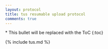 ```yaml
---
layout: protocol
title: tus resumable upload protocol
comments: true
---
```


<!-- CSS based nested ToC numbering thanks to
     https://developer.mozilla.org/en-US/docs/Web/Guide/CSS/Counters -->

<style type="text/css">
  .kramdown-toc ul {
    counter-reset: section;
    list-style-type: none;
  }
  .kramdown-toc li::before {
    counter-increment: section;            
    content: counters(section,".") ". ";
  }
</style>

<div markdown="1" class="kramdown-toc">
  * This bullet will be replaced with the ToC
  {:toc}
</div>

<!-- Use `make build-protocol` to fetch latest protocol version -->

{% include tus.md %}
